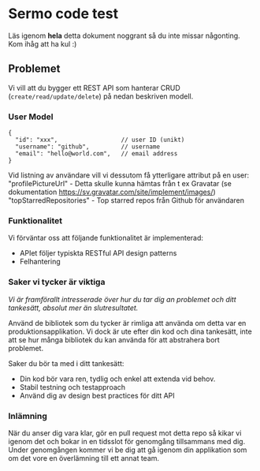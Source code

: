 # Sermo code test

Läs igenom **hela** detta dokument noggrant så du inte missar någonting. Kom ihåg att ha kul :)

## Problemet

Vi vill att du bygger ett REST API som hanterar CRUD (`create/read/update/delete`) på nedan beskriven modell.

### User Model

```
{
  "id": "xxx",                  // user ID (unikt)
  "username": "github",         // username
  "email": "hello@world.com",   // email address
}
```

Vid listning av användare vill vi dessutom få ytterligare attribut på en user:
"profilePictureUrl" - Detta skulle kunna hämtas från t ex Gravatar (se dokumentation https://sv.gravatar.com/site/implement/images/)
"topStarredRepositories" - Top starred repos från Github för användaren

### Funktionalitet

Vi förväntar oss att följande funktionalitet är implementerad:

- APIet följer typiskta RESTful API design patterns
- Felhantering

### Saker vi tycker är viktiga

_Vi är framförallt intresserade över hur du tar dig an problemet och ditt tankesätt, absolut mer än slutresultatet._

Använd de bibliotek som du tycker är rimliga att använda om detta var en produktionsapplikation. Vi dock är ute efter din kod och dina tankesätt, inte att se hur många bibliotek du kan använda för att abstrahera bort problemet.

Saker du bör ta med i ditt tankesätt:

- Din kod bör vara ren, tydlig och enkel att extenda vid behov.
- Stabil testning och testapproach
- Använd dig av design best practices för ditt API

### Inlämning

När du anser dig vara klar, gör en pull request mot detta repo så kikar vi igenom det och bokar in en tidsslot för genomgång tillsammans med dig. Under genomgången kommer vi be dig att gå igenom din applikation som om det vore en överlämning till ett annat team.
